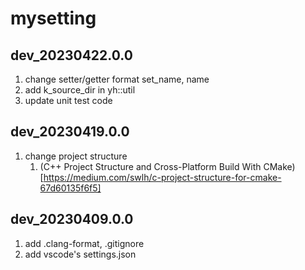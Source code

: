 # mysetting

## dev_20230422.0.0
1. change setter/getter format
    set_name, name
2. add k_source_dir in yh::util
3. update unit test code

## dev_20230419.0.0
1. change project structure
    1. (C++ Project Structure and Cross-Platform Build With CMake)[https://medium.com/swlh/c-project-structure-for-cmake-67d60135f6f5]

## dev_20230409.0.0
1. add .clang-format, .gitignore
2. add vscode's settings.json
